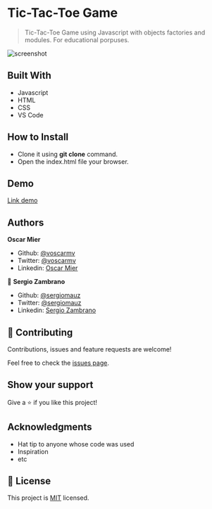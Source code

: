 # Tic-Tac-Toe Game

> Tic-Tac-Toe Game using Javascript with objects factories and modules. For educational porpuses. 

![screenshot](https://user-images.githubusercontent.com/36812672/87597190-f8e00580-c6b6-11ea-812d-9077fa0fb64a.png)

## Built With

- Javascript
- HTML
- CSS
- VS Code

## How to Install

- Clone it using **git clone** command.
- Open the index.html file your browser.

## Demo
[Link demo](https://rawcdn.githack.com/sergiomauz/JS-Microverse-Library/0011e1881797cabc97021f33c4dd4d7886527ab7/index.html)

## Authors

**Oscar Mier**
- Github: [@voscarmv](https://github.com/voscarmv)
- Twitter: [@voscarmv](https://twitter.com/voscarmv)
- Linkedin: [Oscar Mier](https://www.linkedin.com/in/oscar-mier-072984196/) 

👤 **Sergio Zambrano**

- Github: [@sergiomauz](https://github.com/sergiomauz)
- Twitter: [@sergiomauz](https://twitter.com/sergiomauz)
- Linkedin: [Sergio Zambrano](https://www.linkedin.com/in/sergiomauz/)

## 🤝 Contributing

Contributions, issues and feature requests are welcome!

Feel free to check the [issues page](../../issues/).

## Show your support

Give a ⭐️ if you like this project!

## Acknowledgments

- Hat tip to anyone whose code was used
- Inspiration
- etc

## 📝 License

This project is [MIT](./LICENSE) licensed.
